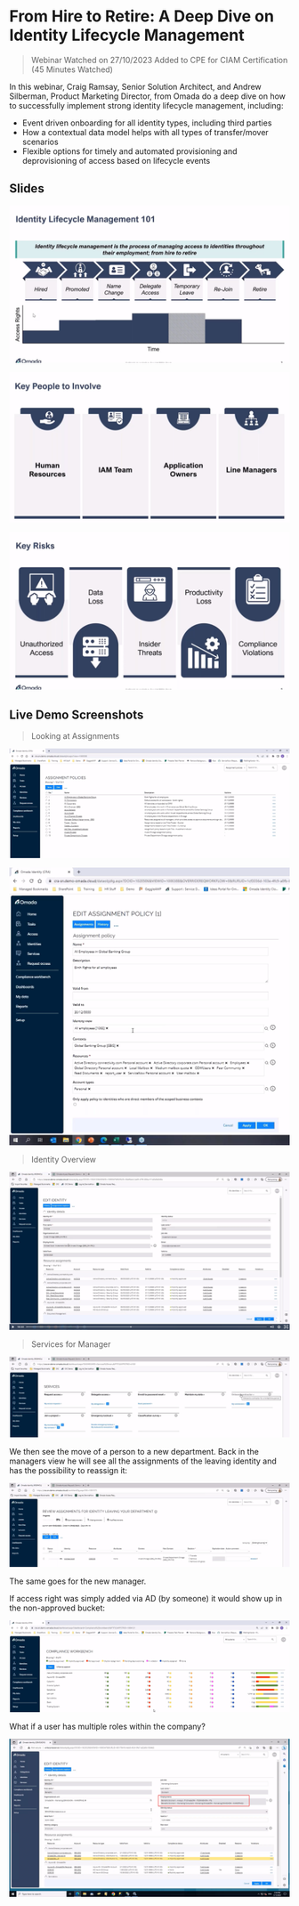 # From Hire to Retire: A Deep Dive on Identity Lifecycle Management
>Webinar Watched on 27/10/2023
>Added to CPE for CIAM Certification (45 Minutes Watched)

In this webinar, Craig Ramsay, Senior Solution Architect, and Andrew Silberman, Product Marketing Director, from Omada do a deep dive on how to successfully implement strong identity lifecycle management, including:

- Event driven onboarding for all identity types, including third parties
- How a contextual data model helps with all types of transfer/mover scenarios
- Flexible options for timely and automated provisioning and deprovisioning of access based on lifecycle events

## Slides

![Identity Lifecycle Management 101](./_IMG/Webinar_FromHireToRetire_1.png)

![Key People to Involve](./_IMG/Webinar_FromHireToRetire_2.png)

![Key Risks](./_IMG/Webinar_FromHireToRetire_3.png)

## Live Demo Screenshots

> Looking at Assignments 

![Live Demo - 1](./_IMG/Webinar_FromHireToRetire_4.png)

![Live Demo - 2](./_IMG/Webinar_FromHireToRetire_5.png)

> Identity Overview

![Live Demo - 3](./_IMG/Webinar_FromHireToRetire_6.png)

> Services for Manager

![Live Demo - 4](./_IMG/Webinar_FromHireToRetire_7.png)

We then see the move of a person to a new department. Back in the managers view he will see all the assignments of the leaving identity and has the possibility to reassign it:

![Live Demo - 5](./_IMG/Webinar_FromHireToRetire_8.png)

The same goes for the new manager.

If access right was simply added via AD (by someone) it would show up in the non-approved bucket:

![Live Demo - 6](./_IMG/Webinar_FromHireToRetire_9.png)

What if a user has multiple roles within the company?

![Live Demo - 7](./_IMG/Webinar_FromHiteToRetire_10.png)


